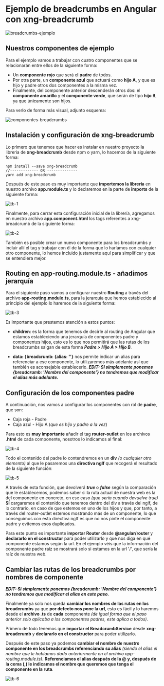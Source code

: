 # Ejemplo de breadcrumbs en Angular con xng-breadcrumb

![breadcrumbs-ejemplo](https://user-images.githubusercontent.com/36458569/182034831-186496e1-6a6f-4d1f-9f6d-b6ee6705c191.gif)

## Nuestros componentes de ejemplo

Para el ejemplo vamos a trabajar con cuatro componentes que se relacionarán entre ellos de la siguiente forma:

- Un **componente rojo** que será el **padre** de todos.
- Por otra parte, un **componente azul** que actuará como **hijo A**, y que es hijo y padre otros dos componentes a la misma vez.
- Finalmente, del componente anterior descenderán otros dos: el **componente amarillo** y el **componente verde**, que serán de tipo **hijo B**, ya que únicamente son hijos.

Para verlo de forma más visual, adjunto esquema:

![componentes-breadcrumbs](https://user-images.githubusercontent.com/36458569/182034506-c563b6a2-c87d-4533-8e2c-8cbfea084aab.png)

## Instalación y configuración de xng-breadcrumb

Lo primero que tenemos que hacer es instalar en nuestro proyecto la librería de **xng-breadcrumb** desde npm o yarn, lo hacemos de la siguiente forma:

````
npm install --save xng-breadcrumb
//------------- OR --------------
yarn add xng-breadcrumb
````

Después de este paso es muy importante que **importemos la librería** en nuestro archivo **app.module.ts** y lo declaremos en la parte de **imports** de la siguiente forma:

![tb-1](https://user-images.githubusercontent.com/36458569/182036684-e73cad2b-c151-42c0-b0f5-480480f3fef2.PNG)

Finalmente, para cerrar esta configuración inicial de la librería, agregamos en nuestro archivo **app.component.html** los tags referentes a xng-breadcrumb de la siguiente forma:

![tb-2](https://user-images.githubusercontent.com/36458569/182036556-d8b1134e-f8ca-446e-ac2d-c60fdb3e17da.PNG)

También es posible crear un nuevo componente para los breadcrumbs y incluir allí el tag y trabajar con él de la forma que lo haríamos con cualquier otro componente, lo hemos incluido justamente aquí para simplificar y que se entendiera mejor.

## Routing en app-routing.module.ts - añadimos jerarquía

Para el siguiente paso vamos a configurar nuestro **Routing** a través del archivo **app-routing.module.ts**, para la jerarquía que hemos establecido al principio del ejemplo lo haremos de la siguiente forma:

![tb-3](https://user-images.githubusercontent.com/36458569/182036873-e5e60bf4-b473-4cbc-9a53-d2f4d717e3f4.png)

Es importante que prestemos atención a estos puntos:

- **children**: es la forma que tenemos de decirle al routing de Angular que estamos estableciendo una jerarquía de componentes padre y componentes hijos, esto es lo que nos permitirá que las rutas de los breadcrumbs salgan de esta forma ***Padre > Hijo A > Hijo B***.

- **data: {breadcrumb: {alias: ''}** nos permite indicar un alias para referenciar a ese componente, lo utilizaremos más adelante así que también es aconsejable establecerlo. ***EDIT: Si simplemente ponemos {breadcrumb: 'Nombre del componente'} no tendremos que modificar el alias más adelante.***

## Configuración de los componentes padre

A continuación, nos vamos a configurar los componentes con rol de **padre**, que son:

- Caja roja - Padre
- Caja azul - Hijo A (*que es hijo y padre a la vez*)

Para esto es **muy importante** añadir el tag **router-outlet** en los archivos **.html** de cada componente, nosotros lo indicamos al final:

![tb-4](https://user-images.githubusercontent.com/36458569/182037226-384d6408-d198-487c-bf5b-f96ccf06fc0d.png)

Todo el contenido del padre lo contendremos en un **div** *(o cualquier otro elemento)* al que le pasaremos una **directiva ngIf** que recogerá el resultado de la siguiente función:

![tb-5](https://user-images.githubusercontent.com/36458569/182037230-109628ac-8d5d-4baa-a439-0339996da436.png)

A través de esta función, que devolverá ***true*** o ***false*** según la comparación que le establecemos, podemos saber si la ruta actual de nuestra web es la del componente en concreto, en ese caso *(que sería cuando devuelve true)* **SÍ** cargaremos el contenido que tenemos dentro del div a través del ngIf, de lo contrario, en caso de que estemos en uno de los hijos y que, por tanto, a través del router-outlet estemos mostrando más de un componente, lo que conseguimos con esta directiva ngIf es que no nos pinte el componente padre y evitemos esos duplicados.

Para este punto es importante **importar Router** desde **@angular/router** y **declararlo en el constructor** para poder utilizarlo y que nos diga en qué componente estamos según la url. En el ejemplo véis que la información del componente padre raíz se mostrará solo si estamos en la url '/', que sería la raíz de nuestra web.

## Cambiar las rutas de los breadcrumbs por nombres de componente

***EDIT: Si simplemente ponemos {breadcrumb: 'Nombre del componente'} no tendremos que modificar el alias en este paso.***

Finalmente ya solo nos queda **cambiar los nombres de las rutas en los breadcrumbs** ya que **por defecto nos pone la url**, esto es fácil y lo haremos desde el **archivo .ts** de **cada** componente *(de igual forma que el paso anterior solo aplicaba a los componentes padres, este aplica a todos)*.

Primero de todo tenemos que **importar el BreadcrumbService** desde **xng-breadcrumb** y **declararlo en el constructor** para poder utilizarlo.

Después de este paso ya podemos **cambiar el nombre de nuestro componente en los breadcrumbs referenciando su alias** *(siendo el alias el nombre que le habíamos dado anteriormente en el archivo app-routing.module.ts)*. **Referenciamos el alias después de la @ y, después de la coma (,) le indicamos el nombre que queremos que tenga el componente en la ruta**.

![tb-6](https://user-images.githubusercontent.com/36458569/182037552-fdf3e665-2f3f-4a10-b311-125a2993c474.png)

